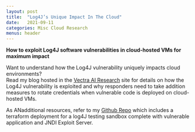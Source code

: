 ```yaml
---
layout: post
title:  "Log4J’s Unique Impact In The Cloud"
date:   2021-09-11
categories: Misc Cloud Research
menus: header
---
```



**How to exploit Log4J software vulnerabilities in cloud-hosted VMs for maximum impact**<br>

Want to understand how the Log4J vulnerability uniquely impacts cloud environments?    
Read my blog hosted in the [Vectra AI Research](https://www.vectra.ai/blogpost/log4j-unique-impact-in-the-cloud) site for details on how the Log4J vulnerability is exploited and why responders need to take addition measures to rotate credentials when vulnerable code is deployed on cloud-hosted VMs.  

As ANadditional resources, refer to my [Github Repo](https://github.com/vectra-ai-research/log4j-aws-sandbox) which includes a terraform deployment for a log4J testing sandbox complete with vulnerable application and JNDI Exploit Server.

